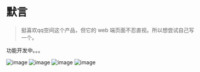 # 默言

> 挺喜欢qq空间这个产品，但它的 web 端页面不忍直视。所以想尝试自己写一个。

功能开发中。。。

![image](https://user-images.githubusercontent.com/51857421/183032485-01e91d28-28d8-4d21-ae52-5d5431283dcb.png)
![image](https://user-images.githubusercontent.com/51857421/183034618-a95a0792-a6bb-4dd7-a54a-11e4e4f06925.png)
![image](https://user-images.githubusercontent.com/51857421/183034722-77fd47f7-6c7e-4bab-9408-3536328283df.png)
![image](https://user-images.githubusercontent.com/51857421/183035186-53346b0c-ad3f-42fd-a443-bbb27b3c718d.png)
